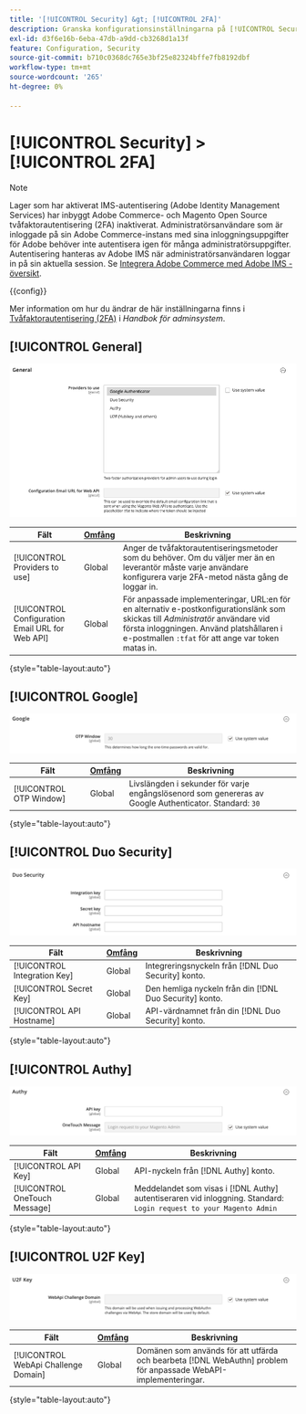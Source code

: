 ```yaml
---
title: '[!UICONTROL Security] &gt; [!UICONTROL 2FA]'
description: Granska konfigurationsinställningarna på [!UICONTROL Security] &gt; [!UICONTROL 2FA] sidan för Commerce Admin.
exl-id: d3f6e16b-6eba-47db-a9dd-cb3268d1a13f
feature: Configuration, Security
source-git-commit: b710c0368dc765e3bf25e82324bffe7fb8192dbf
workflow-type: tm+mt
source-wordcount: '265'
ht-degree: 0%

---
```


# [!UICONTROL Security] > [!UICONTROL 2FA]

>[!NOTE]
>
>Lager som har aktiverat IMS-autentisering (Adobe Identity Management Services) har inbyggt Adobe Commerce- och Magento Open Source tvåfaktorautentisering (2FA) inaktiverat. Administratörsanvändare som är inloggade på sin Adobe Commerce-instans med sina inloggningsuppgifter för Adobe behöver inte autentisera igen för många administratörsuppgifter. Autentisering hanteras av Adobe IMS när administratörsanvändaren loggar in på sin aktuella session. Se [Integrera Adobe Commerce med Adobe IMS - översikt](https://experienceleague.adobe.com/docs/commerce-admin/start/admin/ims/adobe-ims-integration-overview.html).

{{config}}

Mer information om hur du ändrar de här inställningarna finns i [Tvåfaktorautentisering (2FA)](../../systems/security-two-factor-authentication.md) i _Handbok för adminsystem_.

## [!UICONTROL General]

![Allmänt](./assets/2fa-general.png)<!-- zoom -->

| Fält | [Omfång](../../getting-started/websites-stores-views.md#scope-settings) | Beskrivning |
|--- |--- |--- |
| [!UICONTROL Providers to use] | Global | Anger de tvåfaktorautentiseringsmetoder som du behöver. Om du väljer mer än en leverantör måste varje användare konfigurera varje 2FA-metod nästa gång de loggar in. |
| [!UICONTROL Configuration Email URL for Web API] | Global | För anpassade implementeringar, URL:en för en alternativ e-postkonfigurationslänk som skickas till _Administratör_ användare vid första inloggningen. Använd platshållaren i e-postmallen `:tfat` för att ange var token matas in. |

{style="table-layout:auto"}

## [!UICONTROL Google]

![Google](./assets/2fa-google.png)<!-- zoom -->

| Fält | [Omfång](../../getting-started/websites-stores-views.md#scope-settings) | Beskrivning |
|--- |--- |--- |
| [!UICONTROL OTP Window] | Global | Livslängden i sekunder för varje engångslösenord som genereras av Google Authenticator. Standard: `30` |

{style="table-layout:auto"}

## [!UICONTROL Duo Security]

![Duo-säkerhet](./assets/2fa-duo-security.png)<!-- zoom -->

| Fält | [Omfång](../../getting-started/websites-stores-views.md#scope-settings) | Beskrivning |
|--- |--- |--- |
| [!UICONTROL Integration Key] | Global | Integreringsnyckeln från [!DNL Duo Security] konto. |
| [!UICONTROL Secret Key] | Global | Den hemliga nyckeln från din [!DNL Duo Security] konto. |
| [!UICONTROL API Hostname] | Global | API-värdnamnet från din [!DNL Duo Security] konto. |

{style="table-layout:auto"}

## [!UICONTROL Authy]

![Authy](./assets/2fa-authy.png)<!-- zoom -->

| Fält | [Omfång](../../getting-started/websites-stores-views.md#scope-settings) | Beskrivning |
|--- |--- |--- |
| [!UICONTROL API Key] | Global | API-nyckeln från [!DNL Authy] konto. |
| [!UICONTROL OneTouch Message] | Global | Meddelandet som visas i [!DNL Authy] autentiseraren vid inloggning. Standard: `Login request to your Magento Admin` |

{style="table-layout:auto"}

## [!UICONTROL U2F Key]

![U2F-nyckel](./assets/2fa-u2f-key.png)<!-- zoom -->

| Fält | [Omfång](../../getting-started/websites-stores-views.md#scope-settings) | Beskrivning |
|--- |--- |--- |
| [!UICONTROL WebApi Challenge Domain] | Global | Domänen som används för att utfärda och bearbeta [!DNL WebAuthn] problem för anpassade WebAPI-implementeringar. |

{style="table-layout:auto"}
